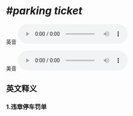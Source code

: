 # ***\#parking ticket*** 
英音
<audio src="./media/parking ticket1_AAC.aac" controls="controls"></audio>

美音
<audio src="./media/parking ticket2_AAC.aac" controls="controls"></audio>



  

英文释义
---
### 1.**违章停车罚单**  


